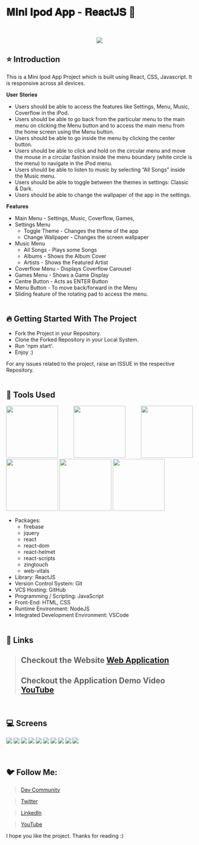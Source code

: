 # 𝐌𝐢𝐧𝐢 𝐈𝐩𝐨𝐝 𝐀𝐩𝐩 - 𝐑𝐞𝐚𝐜𝐭𝐉𝐒 🚀

<br/>
<p align="center">
<img src="https://user-images.githubusercontent.com/76626529/135662491-261ae6f1-d8db-4a64-8cf3-ddb03969ebb8.PNG">
</p>

## ⭐ Introduction

This is a Mini Ipod App Project which is built using React, CSS, Javascript. It is responsive across all devices.

𝐔𝐬𝐞𝐫 𝐒𝐭𝐨𝐫𝐢𝐞𝐬

-  Users should be able to access the features like Settings, Menu, Music, Coverflow in the iPod.
-  Users should be able to go back from the particular menu to the main menu on clicking the Menu button and to access the main menu from the home screen using the Menu button.
-  Users should be able to go inside the menu by clicking the center button.
-  Users should be able to click and hold on the circular menu and move the mouse in a circular fashion inside the menu boundary (white circle is the menu) to navigate in the iPod menu.
-  Users should be able to listen to music by selecting “All Songs” inside the Music menu.
-  Users should be able to toggle between the themes in settings: Classic & Dark.
-  Users should be able to change the wallpaper of the app in the settings.

𝐅𝐞𝐚𝐭𝐮𝐫𝐞𝐬

-  Main Menu - Settings, Music, Coverflow, Games,
-  Settings Menu
   -  Toggle Theme - Changes the theme of the app
   -  Change Wallpaper - Changes the screen wallpaper
-  Music Menu
   -  All Songs - Plays some Songs
   -  Albums - Shows the Album Cover
   -  Artists - Shows the Featured Artist
-  Coverflow Menu - Displays Coverflow Carousel
-  Games Menu - Shows a Game Display
-  Centre Button - Acts as ENTER Button
-  Menu Button - To move back/forward in the Menu
-  Sliding feature of the rotating pad to access the menu.
   <br/>
   <br/>

## 🔥 Getting Started With The Project

-  Fork the Project in your Repository.
-  Clone the Forked Repository in your Local System.
-  Run 'npm start'.
-  Enjoy :)

For any issues related to the project, raise an ISSUE in the respective Repository.
<br/>
<br/>

## 🔨 Tools Used

<p align="justify">
<img height="140" width="140" src="https://ik.imagekit.io/garbagevalue/garbage/tags/ReactJS_ne_91IZ6n.webp">
<img height="140" width="140" src="https://user-images.githubusercontent.com/76626529/135654695-ca008e4f-99c8-40fc-9b73-8573f03c2867.png">
<img height="140" width="140" src="https://www.w3.org/html/logo/downloads/HTML5_Logo_256.png">
<img height="140" width="140" src="https://logodix.com/logo/470309.png">
<img height="140" width="140" src="https://upload.wikimedia.org/wikipedia/commons/6/6a/JavaScript-logo.png">
<img height="140" width="140" src="https://code.visualstudio.com/assets/apple-touch-icon.png">
</p>

-  Packages:
   -  firebase
   -  jquery
   -  react
   -  react-dom
   -  react-helmet
   -  react-scripts
   -  zingtouch
   -  web-vitals
-  Library: ReactJS
-  Version Control System: Git
-  VCS Hosting: GitHub
-  Programming / Scripting: JavaScript
-  Front-End: HTML, CSS
-  Runtime Environment: NodeJS
-  Integrated Development Environment: VSCode
   <br/>
   <br/>

## 🔗 Links

> ## Checkout the Website [Web Application](https://ayush-kanduri.github.io/Mini-Ipod-App-ReactJS)
>
> ## Checkout the Application Demo Video [YouTube](https://youtu.be/XZuMTBohjBU)

<br/>

## 💻 Screens

<p align="justify">
<img src="https://user-images.githubusercontent.com/76626529/135662491-261ae6f1-d8db-4a64-8cf3-ddb03969ebb8.PNG">
<img src="https://user-images.githubusercontent.com/76626529/135662508-7edefa63-4ccc-4b28-9b5a-279b341515fa.PNG">
<img src="https://user-images.githubusercontent.com/76626529/135662511-435d635c-7175-4455-a5a1-d0b0ec03436b.PNG">
<img src="https://user-images.githubusercontent.com/76626529/135662513-8169d2b8-5c3f-4f98-b906-8436e80f4630.PNG">
<img src="https://user-images.githubusercontent.com/76626529/135662520-2b8f856b-2393-45cb-b495-c4aedc1a64cd.PNG">
<img src="https://user-images.githubusercontent.com/76626529/135662530-ad2b4ef2-ab5d-46a3-a9d3-ce77a9ea6216.PNG">
<img src="https://user-images.githubusercontent.com/76626529/135662536-b7965031-a3e8-4784-a652-28f7784c23f2.PNG">
<img src="https://user-images.githubusercontent.com/76626529/135662540-3ca547c5-91ff-4216-a918-3b231b8bbc05.PNG">
<img src="https://user-images.githubusercontent.com/76626529/135662545-1c03ab42-3e2e-4bf5-99a9-c33203f8aad7.PNG">
<img src="https://user-images.githubusercontent.com/76626529/135662554-ea6e1270-5375-49bc-b3ef-55f0f273c92e.PNG">
</p>
<br/>

## 🐦 Follow Me:

> [Dev Community](https://dev.to/ayushkanduri)

> [Twitter](https://twitter.com/ayush_codes)

> [LinkedIn](https://www.linkedin.com/in/ayushkanduri/)

> [YouTube](https://www.youtube.com/channel/UC6c1ajC_2jF7wQp7Y13t2bg)

I hope you like the project. Thanks for reading :)
